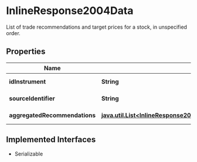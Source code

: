 

# InlineResponse2004Data

List of trade recommendations and target prices for a stock, in unspecified order.

## Properties

Name | Type | Description | Notes
------------ | ------------- | ------------- | -------------
**idInstrument** | **String** | MDG identifier of the instrument. |  [optional]
**sourceIdentifier** | **String** | Identifier used in the request. |  [optional]
**aggregatedRecommendations** | [**java.util.List&lt;InlineResponse2004DataAggregatedRecommendations&gt;**](InlineResponse2004DataAggregatedRecommendations.md) | List of trade recommendations. |  [optional]


## Implemented Interfaces

* Serializable


